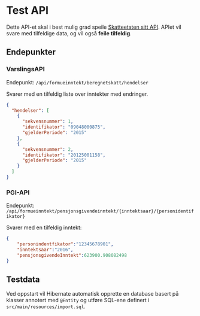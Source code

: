 Test API
=========

Dette API-et skal i best mulig grad speile [Skatteetaten sitt API](https://skatteetaten.github.io/datasamarbeid-api-dokumentasjon/reference_pgi.html).
APIet vil svare med tilfeldige data, og vil også **feile tilfeldig**.

## Endepunkter

### VarslingsAPI

Endepunkt: `/api/formueinntekt/beregnetskatt/hendelser`

Svarer med en tilfeldig liste over inntekter med endringer.

```json
{
  "hendelser": [
    {
      "sekvensnummer": 1,
      "identifikator": "09048000875",
      "gjelderPeriode": "2015"
    },
    {
      "sekvensnummer": 2,
      "identifikator": "20125001158",
      "gjelderPeriode": "2015"
    }
  ]
}
```

### PGI-API

Endepunkt: `/api/formueinntekt/pensjonsgivendeinntekt/{inntektsaar}/{personidentifikator}`

Svarer med en tilfeldig inntekt:

```json
{
	"personindentfikator":"12345678901",
	"inntektsaar":"2016",
	"pensjonsgivendeInntekt":623900.908082498
}
```

## Testdata

Ved oppstart vil Hibernate automatisk opprette en database basert på klasser annotert med `@Entity` og utføre SQL-ene definert i `src/main/resources/import.sql`.